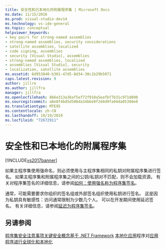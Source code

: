 ```yaml
---
title: 安全性和已本地化的附属程序集 | Microsoft Docs
ms.date: 11/15/2016
ms.prod: visual-studio-dev14
ms.technology: vs-ide-general
ms.topic: conceptual
helpviewer_keywords:
- key pairs for strong-named assemblies
- strong-named assemblies, security considerations
- satellite assemblies, localized
- code signing, assemblies
- security [Visual Studio], assemblies
- strong-named assemblies, localized
- assemblies [Visual Studio], security
- localization, satellite assemblies
ms.assetid: 6d953840-b301-47d5-8d34-30c1b29b5071
caps.latest.revision: 9
author: jillre
ms.author: jillfra
manager: jillfra
ms.openlocfilehash: 866e313a36af5ef72f910a5eafbf7b31c971d890
ms.sourcegitcommit: a8e8f4bd5d508da34bbe9f2d4d9fa94da0539de0
ms.translationtype: MTE95
ms.contentlocale: zh-CN
ms.lasthandoff: 10/19/2019
ms.locfileid: "72672911"
---
```

# <a name="security-and-localized-satellite-assemblies"></a>安全性和已本地化的附属程序集
[!INCLUDE[vs2017banner](../includes/vs2017banner.md)]

如果主程序集使用强命名，则必须使用与主程序集相同的私钥对附属程序集进行签名。 如果主程序集和附属程序集之间的公钥/私钥对不匹配，则不会加载资源。 有关对程序集签名的详细信息，请参阅[如何：使用强名称为程序集签名](https://msdn.microsoft.com/library/2c30799a-a826-46b4-a25d-c584027a6c67)。

 通常，可能需要要求你组织的签名组或外部签名组织使用私钥进行签名。 这是因为私钥具有敏感性：访问通常限制为少数几个人。 可以在开发期间使用延迟签名。 有关详细信息，请参阅[延迟为程序集签名](https://msdn.microsoft.com/library/9d300e17-5bf1-4360-97da-2aa55efd9070)。

## <a name="see-also"></a>另请参阅
 [程序集安全注意事项](https://msdn.microsoft.com/library/1b5439c1-f3d5-4529-bd69-01814703d067)[关键安全概念](https://msdn.microsoft.com/library/3cfced4f-ea02-4e66-ae98-d69286363e98)[基于 .NET Framework](../ide/introduction-to-international-applications-based-on-the-dotnet-framework.md) [本地化应用](../ide/localizing-applications.md)程序对[应用程序进行全球化和本地化](../ide/globalizing-and-localizing-applications.md)
